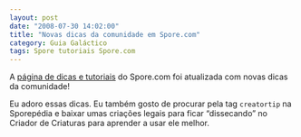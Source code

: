 ```yaml
---
layout: post
date: "2008-07-30 14:02:00"
title: "Novas dicas da comunidade em Spore.com"
category: Guia Galáctico
tags: Spore tutoriais Spore.com
---
```

A [página de dicas e tutoriais](http://www.spore.com/comm#tutorials) do Spore.com foi atualizada com novas dicas da comunidade!

Eu adoro essas dicas. Eu também gosto de procurar pela tag `creatortip` na Sporepédia e baixar umas criações legais para ficar “dissecando” no Criador de Criaturas para aprender a usar ele melhor.